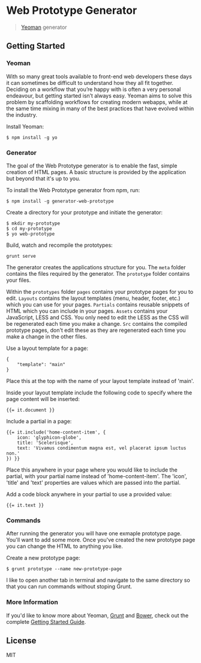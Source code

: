 # Web Prototype Generator

> [Yeoman](http://yeoman.io) generator


## Getting Started

### Yeoman

With so many great tools available to front-end web developers these days it can sometimes be difficult to understand how they all fit together. Deciding on a workflow that you’re happy with is often a very personal endeavour, but getting started isn’t always easy. Yeoman aims to solve this problem by scaffolding workflows for creating modern webapps, while at the same time mixing in many of the best practices that have evolved within the industry.

Install Yeoman:

```
$ npm install -g yo
```

### Generator

The goal of the Web Prototype generator is to enable the fast, simple creation of HTML pages. A basic structure is provided by the application but beyond that it's up to you.

To install the Web Prototype generator from npm, run:

```
$ npm install -g generator-web-prototype
```

Create a directory for your prototype and initiate the generator:

```
$ mkdir my-prototype
$ cd my-prototype
$ yo web-prototype
```

Build, watch and recompile the prototypes:

```
grunt serve
```


The generator creates the applications structure for you. The `meta` folder contains the files required by the generator. The `prototype` folder contains your files.

Within the `prototypes` folder `pages` contains your prototype pages for you to edit. `Layouts` contains the layout templates (menu, header, footer, etc.) which you can use for your pages. `Partials` contains reusable snippets of HTML which you can include in your pages. `Assets` contains your JavaScript, LESS and CSS. You only need to edit the LESS as the CSS will be regenerated each time you make a change. `Src` contains the compiled prototype pages, don't edit these as they are regenerated each time you make a change in the other files.

Use a layout template for a page:

    {
        "template": "main"
    }

Place this at the top with the name of your layout template instead of 'main'.

Inside your layout template include the following code to specify where the page content will be inserted:

```
{{= it.document }}
```

Include a partial in a page:

    {{= it.include('home-content-item', { 
        icon: 'glyphicon-globe',
        title: 'Scelerisque',
        text: 'Vivamus condimentum magna est, vel placerat ipsum luctus non.'
    }) }}

Place this anywhere in your page where you would like to include the partial, with your partial name instead of 'home-content-item'. The 'icon', 'title' and 'text' properties are values which are passed into the partial.

Add a code block anywhere in your partial to use a provided value:

```
{{= it.text }}
```

### Commands

After running the generator you will have one exmaple prototype page. You'll want to add some more. Once you've created the new prototype page you can change the HTML to anything you like.

Create a new prototype page:

```
$ grunt prototype --name new-prototype-page
```

I like to open another tab in terminal and navigate to the same directory so that you can run commands without stoping Grunt.

### More Information

If you'd like to know more about Yeoman, [Grunt](http://gruntjs.com) and [Bower](http://bower.io), check out the complete [Getting Started Guide](https://github.com/yeoman/yeoman/wiki/Getting-Started).

## License

MIT
